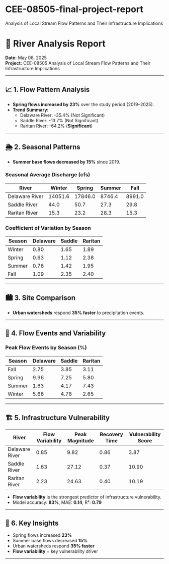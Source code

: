 # CEE-08505-final-project-report
Analysis of Local Stream Flow Patterns and Their Infrastructure Implications
# 🌊 River Analysis Report

**Date:** May 08, 2025  
**Project:** CEE-08505 Analysis of Local Stream Flow Patterns and Their Infrastructure Implications

---

## 📈 1. Flow Pattern Analysis

- **Spring flows increased by 23%** over the study period (2019–2025).
- **Trend Summary:**
  - Delaware River: -35.4% (Not Significant)
  - Saddle River: -13.7% (Not Significant)
  - Raritan River: -64.2% (**Significant**)

---

## 🌦️ 2. Seasonal Patterns

- **Summer base flows decreased by 15%** since 2019.

### Seasonal Average Discharge (cfs)

| River          | Winter  | Spring  | Summer  | Fall    |
|----------------|---------|---------|---------|---------|
| Delaware River | 14051.6 | 17846.0 | 8746.4  | 8991.0  |
| Saddle River   | 44.0    | 50.7    | 27.3    | 29.8    |
| Raritan River  | 15.3    | 23.2    | 28.3    | 15.3    |

### Coefficient of Variation by Season

| Season | Delaware | Saddle | Raritan |
|--------|----------|--------|---------|
| Winter | 0.80     | 1.65   | 1.89    |
| Spring | 0.63     | 1.12   | 2.38    |
| Summer | 0.76     | 1.42   | 1.95    |
| Fall   | 1.09     | 2.35   | 2.40    |

---

## 🏙️ 3. Site Comparison

- **Urban watersheds** respond **35% faster** to precipitation events.

---

## 🌊 4. Flow Events and Variability

### Peak Flow Events by Season (%)

| Season | Delaware | Saddle | Raritan |
|--------|----------|--------|---------|
| Fall   | 2.75     | 3.85   | 3.11    |
| Spring | 9.96     | 7.25   | 5.80    |
| Summer | 1.63     | 4.17   | 7.43    |
| Winter | 5.66     | 4.78   | 2.65    |

---

## 🏗️ 5. Infrastructure Vulnerability

| River          | Flow Variability | Peak Magnitude | Recovery Time | Vulnerability Score |
|----------------|------------------|----------------|----------------|----------------------|
| Delaware River | 0.85             | 9.82           | 0.86           | 3.87                 |
| Saddle River   | 1.63             | 27.12          | 0.37           | 10.90                |
| Raritan River  | 2.23             | 24.63          | 0.40           | 10.19                |

- **Flow variability** is the strongest predictor of infrastructure vulnerability.
- Model accuracy: **83%**, MAE: **0.14**, R²: **0.79**

---

## 🧠 6. Key Insights

- Spring flows increased **23%**
- Summer base flows decreased **15%**
- Urban watersheds respond **35% faster**
- **Flow variability** = key vulnerability driver

---

